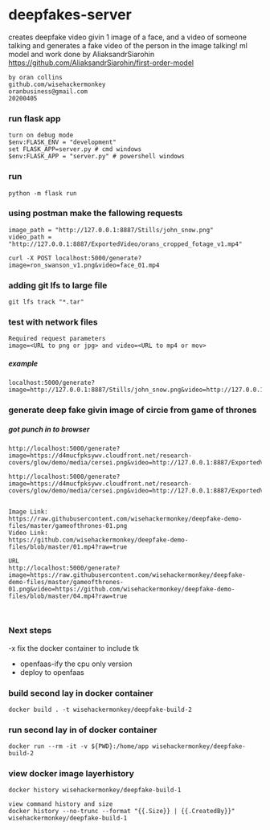 # deepfakes-server
 creates deepfake video givin 1 image of a face, and a video of someone talking and generates a fake video of the person in the image talking! ml model and work done by AliaksandrSiarohin https://github.com/AliaksandrSiarohin/first-order-model

```
by oran collins
github.com/wisehackermonkey
oranbusiness@gmail.com
20200405
```




### run flask app
```
turn on debug mode
$env:FLASK_ENV = "development"
set FLASK_APP=server.py # cmd windows
$env:FLASK_APP = "server.py" # powershell windows
```
### run
```
python -m flask run
```

### using postman make the fallowing requests
```
image_path = "http://127.0.0.1:8887/Stills/john_snow.png"
video_path = "http://127.0.0.1:8887/ExportedVideo/orans_cropped_fotage_v1.mp4"

curl -X POST localhost:5000/generate?image=ron_swanson_v1.png&video=face_01.mp4
```

### adding git lfs to large file
```
git lfs track "*.tar"
```

### test with network files
```
Required request parameters
image=<URL to png or jpg> and video=<URL to mp4 or mov>
```
##### example

```
localhost:5000/generate?image=http://127.0.0.1:8887/Stills/john_snow.png&video=http://127.0.0.1:8887/ExportedVideo/oran.mp4
```

### generate deep fake givin image of circie from game of thrones
##### got punch in to browser
```
http://localhost:5000/generate?image=https://d4mucfpksywv.cloudfront.net/research-covers/glow/demo/media/cersei.png&video=http://127.0.0.1:8887/ExportedVideo/oran.mp4

http://localhost:5000/generate?image=https://d4mucfpksywv.cloudfront.net/research-covers/glow/demo/media/cersei.png&video=http://127.0.0.1:8887/ExportedVideo/oran.mp4


Image Link:
https://raw.githubusercontent.com/wisehackermonkey/deepfake-demo-files/master/gameofthrones-01.png
Video Link:
https://github.com/wisehackermonkey/deepfake-demo-files/blob/master/01.mp4?raw=true

URL
http://localhost:5000/generate?image=https://raw.githubusercontent.com/wisehackermonkey/deepfake-demo-files/master/gameofthrones-01.png&video=https://github.com/wisehackermonkey/deepfake-demo-files/blob/master/04.mp4?raw=true



```



### Next steps
-x fix the docker container to include tk 
- openfaas-ify the cpu only version
- deploy to openfaas 



### build second lay in docker container
```
docker build . -t wisehackermonkey/deepfake-build-2
```

### run second lay in of docker container
```
docker run --rm -it -v ${PWD}:/home/app wisehackermonkey/deepfake-build-2
```



### view docker image layerhistory
```
docker history wisehackermonkey/deepfake-build-1
```
```
view command history and size
docker history --no-trunc --format "{{.Size}} | {{.CreatedBy}}" wisehackermonkey/deepfake-build-1
```